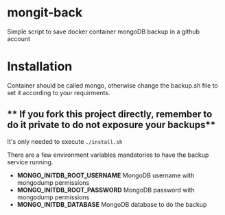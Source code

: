 # mongit-back

Simple script to save docker container mongoDB backup in a github account

# Installation

Container should be called mongo, otherwise change the backup.sh file to set it according to your requirments.

## ** If you fork this project directly, remember to do it private to do not exposure your backups**

It's only needed to execute `./install.sh`

There are a few environment variables mandatories to have the backup service running.

- **MONGO_INITDB_ROOT_USERNAME** MongoDB username with mongodump permissions
- **MONGO_INITDB_ROOT_PASSWORD** MongoDB password with mongodump permissions
- **MONGO_INITDB_DATABASE** MongoDB database to do the backup
